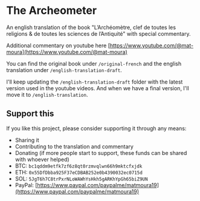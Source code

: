 # The Archeometer

An english translation of the book "L’Archéomètre, clef de toutes les religions & de toutes les sciences de l’Antiquité" with special commentary. 

Additional commentary on youtube here [https://www.youtube.com/@mat-moura](https://www.youtube.com/@mat-moura)

You can find the original book under `/original-french` and the english translation under `/english-translation-draft`.

I'll keep updating the `/english-translation-draft` folder with the latest version used in the youtube videos. And when we have a final version, I'll move it to `/english-translation`.

## Support this

If you like this project, please consider supporting it through any means:
- Sharing it
- Contributing to the translation and commentary
- Donating (if more people start to support, these funds can be shared with whoever helped)
 - BTC: `bc1qddm9etfk7zf6z8qt0rzmvqlwn66h9mktcfxjdk`
 - ETH: `0x55DfDbba925F37eCDBAB252e0b4390032ec0715d`
 - SOL: `5JgT6h7C8trPxrNLoWAWhYsHkh5gARKhYpGh65biZ9UN`
 - PayPal: [https://www.paypal.com/paypalme/matmoura19](https://www.paypal.com/paypalme/matmoura19)
